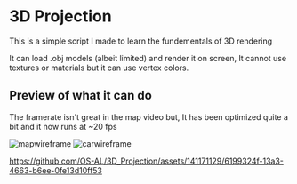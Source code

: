 # 3D Projection
This is a simple script I made to learn the fundementals of 3D rendering

It can load .obj models (albeit limited) and render it on screen, It cannot use textures or materials but it can use vertex colors.

## Preview of what it can do
The framerate isn't great in the map video but, It has been optimized quite a bit and it now runs at ~20 fps

![mapwireframe](https://github.com/OS-AL/3D_Projection/assets/141171129/7658a728-239f-4150-97bd-971f18a3127d)
![carwireframe](https://github.com/OS-AL/3D_Projection/assets/141171129/332fb035-8cc1-418f-8744-79e95913705f)


https://github.com/OS-AL/3D_Projection/assets/141171129/6199324f-13a3-4663-b6ee-0fe13d10ff53

